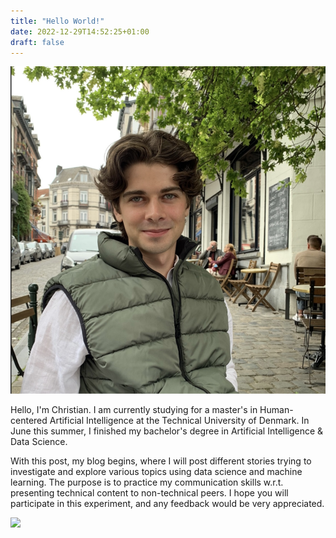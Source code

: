 ```yaml
---
title: "Hello World!"
date: 2022-12-29T14:52:25+01:00
draft: false
---
```


![Example image](avatar2.png)

Hello, I'm Christian. I am currently studying for a master's in Human-centered Artificial Intelligence at the Technical University of Denmark. In June this summer, I finished my bachelor's degree in 
Artificial 
Intelligence & Data Science.

With this post, my blog begins, where I will post different stories trying to investigate and explore various topics using data science and machine learning. The purpose is to practice my communication 
skills w.r.t. presenting technical content to non-technical peers. I hope you will participate in this experiment, and any feedback would be very appreciated.

<img src="network_evolve_forcev3.gif" width="1000" />
